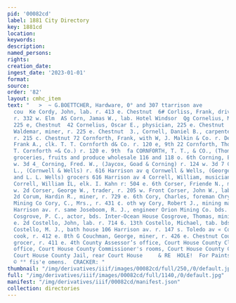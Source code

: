 ```yaml
---
pid: '00082cd'
label: 1881 City Directory
key: 1881cd
location: 
keywords: 
description: 
named_persons: 
rights: 
creation_date: 
ingest_date: '2023-01-01'
format: 
source: 
order: '82'
layout: cmhc_item
text: "   >  ~ G.BOETTCHER, Hardware, 0° and 307 ttarrison ave           ® coR 106
  cou  Ke Cordy, John, lab. r. 413 e. Chestnut  6# Corliss, Frank, driver P. A. Kalbaugh,
  r. 332 w. Elm  AS Corn, Jamas W., lab. Hotel Windsor  Qg Cornelius, Mary Mrs., r.
  225 e, Chestnut  42 Cornelius, Oscar E., physician, 225 e. Chestnut  {8 Cornelius,
  Waldemar, miner, r. 225 e. Chestnut  3., Cornell, Daniel B., carpenter W. B, Beli
  r. 215 c. Chestnut 72 Cornforth, Frank, with W, J. Malkin & Co. r. Denver  £:€ Cornforth,
  Frank A., clk. T. T. Cornforth d& Co. r. 120 e, 9th 22 Cornforth, Thomas T., (‘f.
  T. Cornforth «& Co.) r. 120 e. 9th  fa CORNFORTH, T. T., & CO., (Thomas T. Cornforth)
  groceries, fruits and produce wholesale 116 and 118 o. 6th Corning, E. L., r. 124
  w. 3d 4_ Corning, Fred. W., (Jaycox, Goad & Corning) r. 124 w. 3d 7 Cornwell, George
  L., (Cornwell & Wells) r. 616 Harrison av q Cornwell & Wells, (George L. Cornwell
  and L. L. Wells) grocers 616 Harrison av 4 Correll, William, musician M. Goldsmith
  Correll, William IL, elk. I. Kahn r: 504 e. 6th Corser, Friende N., miner, r. 324
  w. 2d Corser, George W., trader, r. 205 w. Front Corser, John W., lab. r. 324 w.
  2d Corum, Hardin R., miner, r. 729 e. 6th Cory, Charles, foreman Chrysolite Silver
  Mining Co Cory, C., Mrs., r. 431 ¢. oth wy Cory, Robert J., mining machinery, 217
  Harrison av. r. same Joseboom, R. J., engineer Orion Mining Co. bds. 511 n. Pine
  Cosgrove, P. C., actor, bds. Inter-Ocean House Cosgrove, Thomas, mining, r. 112
  e. 2d Costello, John, lab. r. 714 6. 13th Costello, Michael, tab. bds. 204 0. 10th
  Costello, M. J., bath house 106 Harrison av. r. 147 s. Toledo av « Cotnam, George,
  cook, r. 412 e. 8th G Couchman, George, miner, r. 426 e. Chestnut Coumbs, John E.,
  grocer, r. 411 e. 4th County Assessor’s office, Court House County Clerk and Recorder’s
  office, Court House County Commissioner's rooms, Court House County Court rooms,
  Court House County Jail, rear Court House     & RE  HOLE!  For Paints, Gils, ett,
  © °° fis'e omens.  CRACKER: "
thumbnail: "/img/derivatives/iiif/images/00082cd/full/250,/0/default.jpg"
full: "/img/derivatives/iiif/images/00082cd/full/1140,/0/default.jpg"
manifest: "/img/derivatives/iiif/00082cd/manifest.json"
collection: directories
---
```

